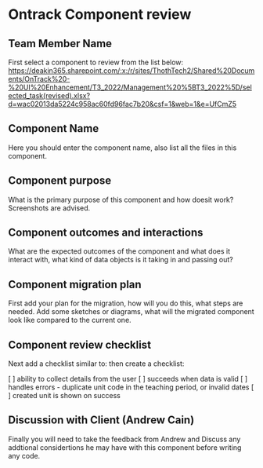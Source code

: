 # Ontrack Component review

## Team Member Name

First select a component to review from the list below:
<https://deakin365.sharepoint.com/:x:/r/sites/ThothTech2/Shared%20Documents/OnTrack%20-%20UI%20Enhancement/T3_2022/Management%20%5BT3_2022%5D/selected_task(revised).xlsx?d=wac02013da5224c958ac60fd96fac7b20&csf=1&web=1&e=UfCmZ5>

## Component Name

Here you should enter the component name, also list all the files in this component.

## Component purpose

What is the primary purpose of this component and how doesit work? Screenshots are advised.

## Component outcomes and interactions

What are the expected outcomes of the component and what does it interact with, what kind of data
objects is it taking in and passing out?

## Component migration plan

First add your plan for the migration, how will you do this, what steps are needed. Add some
sketches or diagrams, what will the migrated component look like compared to the current one.

## Component review checklist

Next add a checklist similar to: then create a checklist:

[ ] ability to collect details from the user [ ] succeeds when data is valid [ ] handles errors - duplicate
unit code in the teaching period, or invalid dates [ ] created unit is shown on success

## Discussion with Client (Andrew Cain)

Finally you will need to take the feedback from Andrew and Discuss any addtional considertions he
may have with this component before writing any code.
